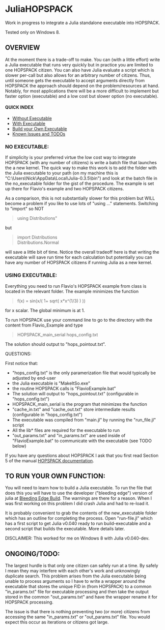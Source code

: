 # JuliaHOPSPACK
Work in progress to integrate a Julia standalone executable into HOPSPACK. 

Tested only on Windows 8.

## OVERVIEW

At the moment there is a trade-off to make. You can (with a little effort) write a Julia executable that runs very quickly but in practice you are limited to one HOPSPACK citizen. You can also have Julia evaluate a script which is slower per-call but also allows for an arbitrary number of citizens. Thus, until someone gets the executable to accept arguments directly from HOPSPACK the approach should depend on the problem/resources at hand. Notably, for most applications there will be a more difficult to implement but faster option (executable) and a low cost but slower option (no executable).
 <a name="noexec"></a> 
#### QUICK INDEX
 * <a href="#noexec">Without Executable</a>
 * <a href="#exec">With Executable</a>
 * <a href="#buildexec">Build your Own Executable</a>
 * <a href="#todo">Known Issues and TODOs</a>



### NO EXECUTABLE: 

If simplicity is your preferred virtue the low cost way to integrate HOPSPACK (with any number of citizens) is write a batch file that launches the a new kernel. The quick way to make this work is to add the folder with the Julia executable to your path (on my machine this is "C:\Users\Nick\AppData\Local\Julia-0.3.5\bin") and look at the batch file in the no_executable folder for the gist of the procedure. The example is set up there for Flavio's example and two HOPSPACK citizens.

As a comparison, this is not substantially slower for this problem but WILL become a problem if you like to use lots of "using ..." statements. Switching to "import" so NOT

> using Distributions" 

but

> import Distributions  
> Distributions.Normal

will save a little bit of time. Notice the overall tradeoff here is that writing the executable will save run time for each calculation but potentially you can have any number of HOPSPACK citizens if running Julia as a new kernel. 

<a name="exec"></a> 


### USING EXECUTABLE: 

Everything you need to run Flavio's HOPSPACK example from class is located in the relevant folder. The example minimizes the function

> f(x) = sin(x/(  1+ sqrt( x*x^(1/3) ) )) 

for x scalar. The global minimum is at 1. 

To run HOPSPACK use your command line to go to the directory with the content from Flavio_Example and type
> HOPSPACK_main_serial hops_config.txt

The solution should output to "hops_pointout.txt". <a name="FAQ"></a> 

QUESTIONS: 

First notice that:
- "hops_config.txt" is the only paramerization file that would typically be adjusted by end-user
- the Julia executable is "MakeItSo.exe"
- the routine HOPSPACK calls is "FlavioExample.bat"
- The solution will output to "hops_pointout.txt" (configurable in "hops_config.txt")
- HOPSPACK_main_serial is the program that minimizes the function
- "cache_in.txt" and "cache_out.txt" store intermediate results (configurable in "hops_config.txt")
- The executable was compiled from "main.jl" by running the "run_file.jl" script
- All the lib* files are required for the executable to run
- "out_params.txt" and "in_params.txt" are used inside of "FlavioExample.bat" to communicate with the executable (see TODO below)

If you have any questions about HOPSPACK I ask that you first read Section 5 of the manual <a href="http://www.sandia.gov/hopspack/HopspackUserManual_2_0_2.pdf">HOPSPACK documentation</a>. <a name="buildexec"></a> 


## TO RUN YOUR OWN FUNCTION: 

You will need to learn how to build a Julia executable. To run the file that does this you will have to use the developer ("bleeding edge") version of julia at <a href="http://julialang.org/downloads/#Nightly.builds">Bleeding Edge Build</a>. The warnings are there for a reason. When I was first working on this problem I did crash Julia and had to re-load it.

It is probably convenient to grab the contents of the new_executable folder which has an outline for completing the process. Open "run-file.jl" which has a first script to get Julia v0.040 ready to run build-executable and a second script that builds the executable. More details later.  <a name="todo"></a> 

DISCLAIMER: This worked for me on Windows 8 with Julia v0.040-dev.

## ONGOING/TODO:

The largest hurdle is that only one citizen can safely run at a time. By safely I mean they may interfere with each other's work and unknowingly duplicate search. This problem arises from the Julia executable being unable to process arguments so I have to write a wrapper around the executable that stores the unique FID in (from HOPSPACK) to a common "in_params.txt" file for executable processing and then take the output stored in the common "out_params.txt" and have the wrapper rename it for HOPSPACK processing.

The issue is that there is nothing preventing two (or more) citizens from accessing the same "in_params.txt" or "out_params.txt" file. You would expect this occur as iterations or citizens got large.
